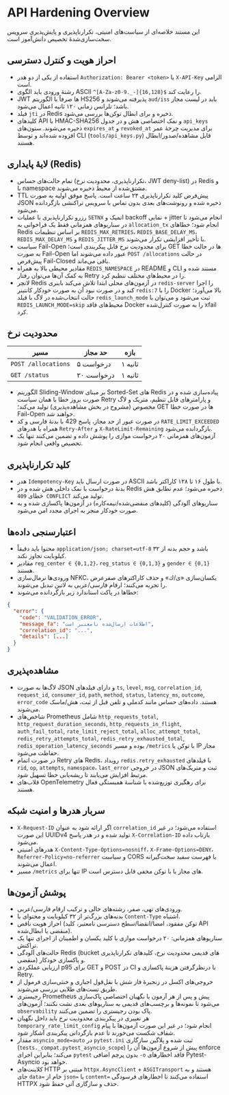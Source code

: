 # API Hardening Overview

این مستند خلاصه‌ای از سیاست‌های امنیتی، تکرارناپذیری و پایش‌پذیری سرویس سخت‌سازی‌شدهٔ تخصیص دانش‌آموز است.

## احراز هویت و کنترل دسترسی

- استفاده از یکی از دو هدر `Authorization: Bearer <token>` یا `X-API-Key` الزامی است.
- رشتهٔ ورودی باید الگوی ASCII `^[A-Za-z0-9._-]{16,128}$` را رعایت کند.
- JWT ها صرفاً با الگوریتم HS256 پذیرفته می‌شوند و `aud/iss` باید در لیست مجاز باشد؛ تلرانس زمانی ۱۲۰ ثانیه اعمال می‌شود.
- فیلد `jti` در Redis ذخیره و برای ابطال توکن‌ها بررسی می‌شود.
- کلیدهای API با HMAC-SHA256 و نمک اختصاصی هش و در جدول `api_keys` ذخیره می‌شوند. ستون‌های `expires_at` و `revoked_at` برای مدیریت چرخهٔ عمر افزوده شده‌اند و توسط CLI (`tools/api_keys.py`) قابل مشاهده/صدور/ابطال هستند.

## لایهٔ پایداری (Redis)

- تمام حالت‌های حساس (تکرارناپذیری، محدودیت نرخ، JWT deny-list) در Redis و با namespace‌ مشتق‌شده از محیط ذخیره می‌شوند.
- TTL پیش‌فرض کلید تکرارناپذیری ۲۴ ساعت است. پاسخ موفق اولیه به صورت JSON ذخیره شده و رونوشت‌های بعدی بدون تماس با سرویس تراکنشی بازگردانده می‌شود.
- رزرو تکرارناپذیری با عملیات `SETNX` اتمیک و backoff نمایی + jitter انجام می‌شود تا در سناریوهای همزمانی فقط یک فراخوانی به `allocation_tx` انجام شود؛ خطاهای Redis بر اساس تنظیمات `REDIS_MAX_RETRIES`، `REDIS_BASE_DELAY_MS`، `REDIS_MAX_DELAY_MS` و `REDIS_JITTER_MS` با تأخیر افزایشی تکرار می‌شوند.
- سیاست Fail-Open برای محدودیت نرخ قابل پیکربندی است؛ GET ها در حالت خطا به صورت Fail-Open عبور داده می‌شوند اما `POST /allocations` در حالت پیش‌فرض Fail-Closed باقی می‌ماند.
- مقادیر محیطی بالا به همراه `REDIS_NAMESPACE` در README و CLI مستند شده و به کمک آن‌ها می‌توان رفتار Retry را در محیط‌های مختلف تنظیم کرد.
- لانچر Redis در آزمون‌های محلی ابتدا تلاش می‌کند باینری `redis-server` را اجرا کند و در صورت نبود آن به صورت خودکار کانتینر `redis:7` را با Docker بالا می‌آورد؛ حالت انتخاب‌شده در لاگ با فیلد `redis_launch_mode` ثبت می‌شود و می‌توان با `REDIS_LAUNCH_MODE=skip` محیط‌های فاقد Docker را به صورت کنترل‌شده xfail کرد.

## محدودیت نرخ

| مسیر | حد مجاز | بازه |
|------|---------|-------|
| `POST /allocations` | ۵ درخواست | ۱ ثانیه |
| `GET /status` | ۲۰ درخواست | ۱ ثانیه |

- الگوریتم Sliding-Window بر مبنای Sorted-Set های Redis پیاده‌سازی شده و در صورت بروز خطا با همان سیاست Retry و پارامترهای قابل تنظیم، متریک و لاگ مخصوص (مشروح در بخش مشاهده‌پذیری) تولید می‌کند؛ GET ها در صورت خطا Fail-Open خواهند شد.
- در صورت عبور از حد مجاز، پاسخ 429 با بدنهٔ فارسی و کد `RATE_LIMIT_EXCEEDED` همراه با هدرهای `Retry-After` و `X-RateLimit-Remaining` بازگردانده می‌شود.
- آزمون‌های همزمانی ۲۰ درخواست موازی را پوشش داده و تضمین می‌کنند تنها یک تخصیص واقعی انجام شود.

## کلید تکرارناپذیری

- هدر `Idempotency-Key` در صورت ارسال باید ASCII با طول ۱۶ تا ۱۲۸ کاراکتر باشد.
- بدنهٔ درخواست با نمک داخلی هش شده و در Redis ذخیره می‌شود؛ عدم تطابق هش خطای `409 CONFLICT` تولید می‌کند.
- سناریوهای آلودگی (کلیدهای منقضی‌شده/نیمه‌کاره) در آزمون‌ها پاکسازی شده و به صورت خودکار منجر به اجرای مجدد امن می‌شود.

## اعتبارسنجی داده‌ها

- محتوا باید دقیقاً `application/json; charset=utf-8` باشد و حجم بدنه از ۳۲ کیلوبایت تجاوز نکند.
- مقادیر `reg_center ∈ {0,1,2}`، `reg_status ∈ {0,1,3}` و `gender ∈ {0,1}` هستند.
- ورودی‌ها نرمال‌سازی NFKC، یکسان‌سازی «ی/ك» و حذف کاراکترهای صفرعرض را تجربه می‌کنند؛ ارقام فارسی/عربی به لاتین تبدیل می‌شوند.
- خطاها در پاکت استاندارد زیر بازگردانده می‌شوند:

```json
{
  "error": {
    "code": "VALIDATION_ERROR",
    "message_fa": "اطلاعات ارسال‌شده نامعتبر است",
    "correlation_id": "...",
    "details": [...]
  }
}
```

## مشاهده‌پذیری

- لاگ‌ها به صورت JSON و دارای فیلدهای `ts`, `level`, `msg`, `correlation_id`, `request_id`, `consumer_id`, `path`, `method`, `status`, `latency_ms`, `outcome`, `error_code` هستند. داده‌های حساس مانند کدملی و تلفن قبل از ثبت، هش/ماسک می‌شوند.
- شاخص‌های Prometheus شامل `http_requests_total`, `http_request_duration_seconds`, `http_requests_in_flight`, `auth_fail_total`, `rate_limit_reject_total`, `alloc_attempt_total`, `redis_retry_attempts_total`, `redis_retry_exhausted_total`, `redis_operation_latency_seconds` بوده و مسیر `/metrics` با توکن یا IP مجاز حفاظت می‌شود.
- در صورت اتمام Retry های Redis، رویداد `redis.retry_exhausted` با فیلدهای `rid`, `op`, `attempts`, `namespace`، `last_error` در خروجی JSON ثبت و متریک‌های مرتبط افزایش می‌یابند تا ریشه‌یابی خطا تسهیل شود.
- قلاب‌های OpenTelemetry برای رهگیری توزیع‌شده با شناسهٔ همبستگی فعال هستند.

## سربار هدرها و امنیت شبکه

- `X-Request-ID` اگر ارائه شود به عنوان `correlation_id` استفاده می‌شود؛ در غیر این صورت UUIDv4 تولید شده و در هدر پاسخ `X-Correlation-ID` بازتاب داده می‌شود.
- هدرهای امنیتی `X-Content-Type-Options=nosniff`، `X-Frame-Options=DENY`، `Referrer-Policy=no-referrer` و سیاست CORS با فهرست سفید سخت‌گیرانه اعمال می‌شوند.
- مسیر `/metrics` تنها برای IP های مجاز یا با توکن مخفی قابل دسترس است.

## پوشش آزمون‌ها

- ورودی‌های تهی، صفر، رشته‌های خالی و ترکیب ارقام فارسی/عربی.
- بدنه‌های بزرگ‌تر از ۳۲ کیلوبایت و محتوای با `Content-Type` اشتباه.
- احراز هویت ناقص (توکن مفقود، امضا/انقضا/سطح دسترسی نامعتبر، کلید API منقضی یا ابطال‌شده).
- سناریوهای همزمانی: ۲۰ درخواست موازی با کلید یکسان و اطمینان از اجرای تنها یک تراکنش.
- حالت‌های آلودگی Redis (bucket های قدیمی محدودیت نرخ، کلیدهای تکرارناپذیری منقضی) و پاکسازی خودکار.
- ارزیابی عملکردی p95 برای GET و POST در CI با درنظرگرفتن هزینهٔ پاکسازی و Retry.
- خروجی‌های اکسل در زنجیرهٔ فاز شش با نقل‌قول اجباری و خنثی‌سازی فرمول از طریق تست‌های طلایی بررسی می‌شوند.
- رجیستری Prometheus پیش و پس از هر آزمون با نگهبان اختصاصی پاک‌سازی می‌شود تا نمونه‌ها و برچسب‌های قدیمی به سناریوهای بعدی نشت نکنند؛ آزمون‌های `observability` پاک بودن رجیستری را تضمین می‌کنند.
- هر تغییری در پیکربندی محدودیت نرخ باید داخل نگهبان `temporary_rate_limit_config` انجام شود؛ در غیر این صورت آزمون‌ها با پیام شفاف شکست می‌خورند تا عدم بازگردانی پیکربندی آشکار شود.
- مقدار `asyncio_mode=auto` در `pytest.ini` ثبت شده و پلاگین سازگاری (`tests._compat.pytest_asyncio_scope`) پیش از شروع آزمون‌ها آن را enforce می‌کند؛ بنابراین اجرای `pytest` بدون پرچم اضافی `-o` فاقد اخطارهای Pytest-Asyncio خواهد بود.
- کلاینت‌های HTTP مبتنی بر `httpx.AsyncClient` + `ASGITransport` هستند و به جای `data=` خام از `json=` یا `content=` استفاده می‌کنند تا اخطارهای فرسودگی HTTPX حذف و سازگاری آتی حفظ شود.
